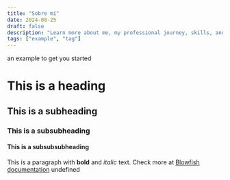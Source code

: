 ```yaml
---
title: "Sobre mi"
date: 2024-08-25
draft: false
description: "Learn more about me, my professional journey, skills, and interests. Discover my projects and get in touch."
tags: ["example", "tag"]
---
```

 an example to get you started
# This is a heading
## This is a subheading
### This is a subsubheading
#### This is a subsubsubheading
This is a paragraph with **bold** and *italic* text.
Check more at [Blowfish documentation](https://blowfish.page/)
undefined